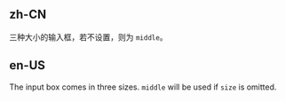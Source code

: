## zh-CN

三种大小的输入框，若不设置，则为 `middle`。

## en-US

The input box comes in three sizes. `middle` will be used if `size` is omitted.
